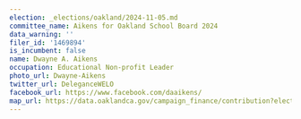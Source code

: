 ```yaml
---
election: _elections/oakland/2024-11-05.md
committee_name: Aikens for Oakland School Board 2024
data_warning: ''
filer_id: '1469894'
is_incumbent: false
name: Dwayne A. Aikens
occupation: Educational Non-profit Leader
photo_url: Dwayne-Aikens
twitter_url: DeleganceWELO
facebook_url: https://www.facebook.com/daaikens/
map_url: https://data.oaklandca.gov/campaign_finance/contribution?electionYear=2024&candidates=1469894&since=2021-07-07&until=2024-08-09
---
```


